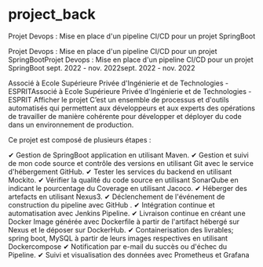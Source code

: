 # project_back
Projet Devops : Mise en place d'un pipeline CI/CD pour un projet SpringBoot

Projet Devops : Mise en place d'un pipeline CI/CD pour un projet SpringBootProjet Devops : Mise en place d'un pipeline CI/CD pour un projet SpringBoot
sept. 2022 - nov. 2022sept. 2022 - nov. 2022

Associé à Ecole Supérieure Privée d'Ingénierie et de Technologies - ESPRITAssocié à Ecole Supérieure Privée d'Ingénierie et de Technologies - ESPRIT
Afficher le projet
C’est un ensemble de processus et d'outils automatisés qui permettent aux développeurs et aux experts des opérations de travailler de manière cohérente pour développer et déployer du code dans un environnement de production.

Ce projet est composé de plusieurs étapes :

✔ Gestion de SpringBoot application en utilisant Maven.
✔ Gestion et suivi de mon code source et contrôle des versions en utilisant Git avec le service d'hébergement GitHub.
✔ Tester les services du backend en utilisant Mockito.
✔ Vérifier la qualité du code source en utilisant SonarQube en indicant le pourcentage du Coverage en utilisant Jacoco.
✔ Héberger des artefacts en utilisant Nexus3.
✔ Déclenchement de l'événement de construction du pipeline avec GitHub .
✔ Intégration continue et automatisation avec Jenkins Pipeline.
✔ Livraison continue en créant une Docker Image générée avec Dockerfile à partir de l'artifact hébergé sur Nexus et le déposer sur DockerHub.
✔ Containerisation des livrables; spring boot, MySQL à partir de leurs images respectives en utilisant Dockercompose
✔ Notification par e-mail du succès ou d'échec du Pipeline.
✔ Suivi et visualisation des données avec Prometheus et Grafana
